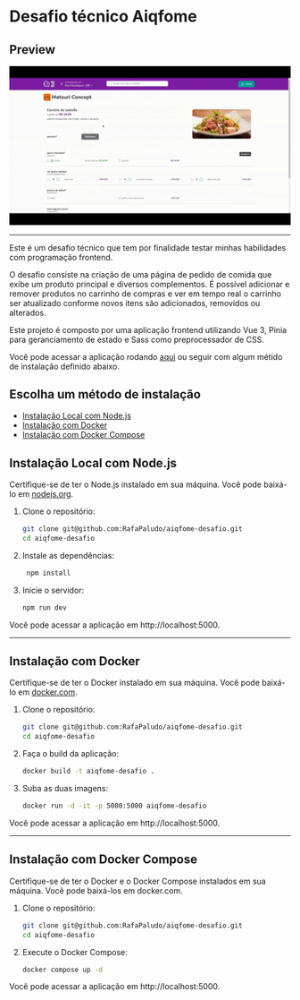 # Desafio técnico Aiqfome

## Preview

![Preview](https://github.com/RafaPaludo/aiqfome-desafio/blob/master/.github/aiqfome.gif)

---

Este é um desafio técnico que tem por finalidade testar minhas habilidades com programação frontend.

O desafio consiste na criação de uma página de pedido de comida que exibe um produto principal e diversos complementos. É possível adicionar e remover produtos no carrinho de compras e ver em tempo real o carrinho ser atualizado conforme novos itens são adicionados, removidos ou alterados.

Este projeto é composto por uma aplicação frontend utilizando Vue 3, Pinia para geranciamento de estado e Sass como preprocessador de CSS.

Você pode acessar a aplicação rodando [aqui](http://35.173.236.69:5000/) ou seguir com algum métido de instalação definido abaixo.

## Escolha um método de instalação
- [Instalação Local com Node.js](#instalação-local-com-nodejs)
- [Instalação com Docker](#instalação-com-docker)
- [Instalação com Docker Compose](#instalação-com-docker-compose)

## Instalação Local com Node.js

Certifique-se de ter o Node.js instalado em sua máquina. Você pode baixá-lo em [nodejs.org](https://nodejs.org/).

1. Clone o repositório:
   ```bash
   git clone git@github.com:RafaPaludo/aiqfome-desafio.git
   cd aiqfome-desafio

2. Instale as dependências:
    ```bash
     npm install

3. Inicie o servidor:
     ```bash
     npm run dev

Você pode acessar a aplicação em http://localhost:5000.

----

## Instalação com Docker

Certifique-se de ter o Docker instalado em sua máquina. Você pode baixá-lo em [docker.com](https://www.docker.com/).

1. Clone o repositório:
   ```bash
   git clone git@github.com:RafaPaludo/aiqfome-desafio.git
   cd aiqfome-desafio

3. Faça o build da aplicação:
    ```bash
    docker build -t aiqfome-desafio .

4. Suba as duas imagens:
    ```bash
    docker run -d -it -p 5000:5000 aiqfome-desafio

Você pode acessar a aplicação em http://localhost:5000.

----

## Instalação com Docker Compose

Certifique-se de ter o Docker e o Docker Compose instalados em sua máquina. Você pode baixá-los em docker.com.

1. Clone o repositório:
   ```bash
   git clone git@github.com:RafaPaludo/aiqfome-desafio.git
   cd aiqfome-desafio

2. Execute o Docker Compose:
   ```bash
   docker compose up -d 
   
Você pode acessar a aplicação em http://localhost:5000.
